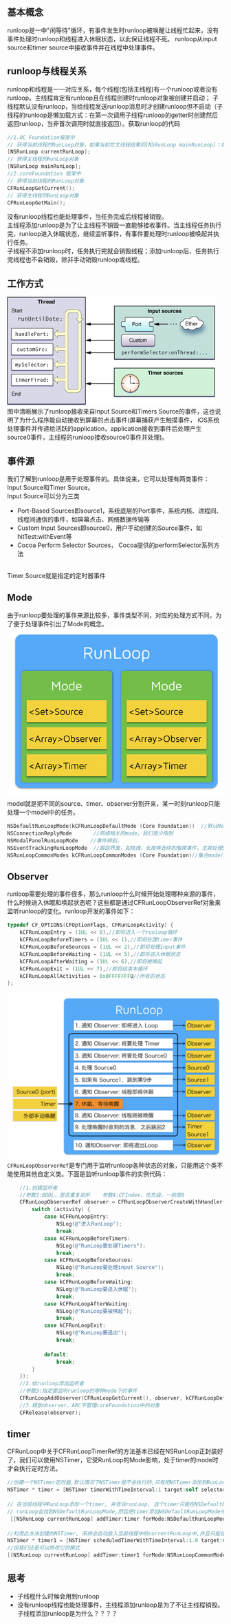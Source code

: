 ## 基本概念
runloop是一中"闲等待"循环，有事件发生时runloop被唤醒让线程忙起来，没有事件处理时runloop和线程进入休眠状态，以此保证线程不死。
runloop从input source和timer source中接收事件并在线程中处理事件。

## runloop与线程关系
runloop和线程是一一对应关系，每个线程(包括主线程)有一个runloop或者没有runloop。主线程肯定有runloop且在线程创建时runloop对象被创建并启动；
子线程默认没有runloop，当给线程发送runloop消息时才创建runloop但不启动（子线程的runloop是懒加载方式：在第一次调用子线程runloop的getter时创建然后返回runloop，当非首次调用时就直接返回）。获取runloop的代码
```objectivec
//1.OC Foundation框架中
// 获得当前线程的RunLoop对象，如果当前在主线程结果同[NSRunLoop mainRunLoop]；如果当前在子线程，runloop懒加载方式
[NSRunLoop currentRunLoop];
// 获得主线程的RunLoop对象
[NSRunLoop mainRunLoop];
//2.coreFoundation 框架中
// 获得当前线程的RunLoop对象
CFRunLoopGetCurrent();
// 获得主线程的RunLoop对象
CFRunLoopGetMain();
```
没有runloop线程也能处理事件，当任务完成后线程被销毁。<br/>
主线程添加runloop是为了让主线程不销毁一直能够接收事件。当主线程任务执行完，runloop进入休眠状态，继续监听事件，有事件要处理时runloop被唤起并执行任务。<br/>
子线程不添加runloop时，任务执行完就会销毁线程；添加runloop后，任务执行完线程也不会销毁，除非手动销毁runloop或线程。

## 工作方式
![runloop](image/runloop.jpg) 
<br/>
图中清晰展示了runloop接收来自Input Source和Timers Source的事件，这也说明了为什么程序能自动接收到屏幕的点击事件(屏幕捕获产生触摸事件，
iOS系统处理事件并传递给活跃的application，application接收到事件后处理产生source0事件，主线程的runloop接收source0事件并处理)。<br/>

## 事件源
我们了解到runloop是用于处理事件的。具体说来，它可以处理有两类事件：Input Source和Timer Source。<br/>
Input Source可以分为三类
* Port-Based Sources即source1，系统底层的Port事件，系统内核、进程间、线程间通信的事件，如屏幕点击、网络数据传输等
* Custom Input Sources即source0，用户手动创建的Source事件，如hitTest:withEvent等
* Cocoa Perform Selector Sources， Cocoa提供的performSelector系列方法
<br/>
Timer Source就是指定的定时器事件

## Mode
由于runloop要处理的事件来源比较多，事件类型不同，对应的处理方式不同，为了便于处理事件引出了Mode的概念。
![runloop_mode](image/runloop_mode.png)
<br/>
model就是把不同的source、timer、observer分割开来，某一时刻runloop只能处理一个model中的任务。

```objectivec
NSDefaultRunLoopMode(kCFRunLoopDefaultMode (Core Foundation))  //默认Mode，通常主线程在此Mode下运行
NSConnectionReplyMode       //网络相关的mode，我们很少用到
NSModalPanelRunLoopMode    //事件辨别，
NSEventTrackingRunLoopMode  //跟踪界面，如拖拽、长按等连续的触摸事件，尤其处理ScrollView滑动时的各种触摸事件，保证流程滑动不受其他model的干扰
NSRunLoopCommonModes kCFRunLoopCommonModes (Core Foundation)//集合mode(NSDefaultRunLoopMode和UITrackingRunLoopMode)，一般用户插入的source都放在这里,
```

## Observer
runloop需要处理的事件很多，那么runloop什么时候开始处理哪种来源的事件，什么时候进入休眠和唤起状态呢？这些都是通过CFRunLoopObserverRef对象来监听runloop的变化。runloop开发的事件如下：
```objectivec
typedef CF_OPTIONS(CFOptionFlags, CFRunLoopActivity) {
    kCFRunLoopEntry = (1UL << 0),//即将进入一个runloop循环
    kCFRunLoopBeforeTimers = (1UL << 1),//即将处理timer事件
    kCFRunLoopBeforeSources = (1UL << 2),//即将处理input事件
    kCFRunLoopBeforeWaiting = (1UL << 5),//即将进入休眠状态
    kCFRunLoopAfterWaiting = (1UL << 6),//即将被唤起
    kCFRunLoopExit = (1UL << 7),//即将结束本循环
    kCFRunLoopAllActivities = 0x0FFFFFFFU//所有的状态
};
```
![runloop_observer](image/runloop_observer.png)
`CFRunLoopObserverRef`是专门用于监听runloop各种状态的对象，只能用这个类不能使用其他自定义类。下面是监听runloop事件的实例代码：
```objectivec
    //1.创建监听者
    //参数3:BOOL，是否重复监听    参数4:CFIndex，优先级，一般是0 
    CFRunLoopObserverRef observer = CFRunLoopObserverCreateWithHandler(CFAllocatorGetDefault(), kCFRunLoopAllActivities, YES, 0, ^(CFRunLoopObserverRef observer, CFRunLoopActivity activity) {
        switch (activity) {
            case kCFRunLoopEntry:
                NSLog(@"进入RunLoop");
                break;
            case kCFRunLoopBeforeTimers:
                NSLog(@"RunLoop要处理Timers");
                break;
            case kCFRunLoopBeforeSources:
                NSLog(@"RunLoop要处理input Source");
                break;
            case kCFRunLoopBeforeWaiting:
                NSLog(@"RunLoop要进入休眠");
                break;
            case kCFRunLoopAfterWaiting:
                NSLog(@"RunLoop要被唤起");
                break;
            case kCFRunLoopExit:
                NSLog(@"RunLoop要退出");
                break;
                
            default:
                break;
        }
    });
    //2.给runloop添加监听者
    //参数3:指定要监听runloop的哪种mode下的事件
    CFRunLoopAddObserver(CFRunLoopGetCurrent(), observer, kCFRunLoopDefaultMode);
    //3.释放observer，ARC不管理coreFoundation中的对象
    CFRelease(observer);
```
## timer
CFRunLoop中关于CFRunLoopTimerRef的方法基本已经在NSRunLoop正封装好了，我们可以使用NSTimer，它受RunLoop的Mode影响，处于timer的mode时才会执行定时方法。
```objectivec
//创建一个NSTimer定时器,默认情况下NSTimer是不会执行的,只有把NSTimer添加到RunLoop中,由RunLoop管理执行
NSTimer * timer = [NSTimer timerWithTimeInterval:1 target:self selector:@selector(show) userInfo:nil repeats:YES];

// 在当前线程中RunLoop添加一个timer, 并告诉runLoop, 这个timer只能在NSDefaultRunLoopMode模式下才能触发
// runLoop会找到NSDefaultRunLoopMode,然后把timer添加NSDefaultRunLoopMode中的Timer数组中
 [[NSRunLoop currentRunLoop] addTimer:timer forMode:NSDefaultRunLoopMode];

//利用此方法创建的NSTimer, 系统会自动放入当前线程中的currentRunLoop中,并且只能在NSDefaultRunLoop模式下才能触发
NSTimer * timer1 = [NSTimer scheduledTimerWithTimeInterval:1.0 target:self selector:@selector(show) userInfo:nil repeats:YES];
//但我们还是可以修改它的模式
[[NSRunLoop currentRunLoop] addTimer:timer1 forMode:NSRunLoopCommonModes];
```
## 思考
* 子线程什么时候会用到runloop
* 没有runloop线程也能处理事件，主线程添加runloop是为了不让主线程销毁。子线程添加runloop是为什么？？？？

